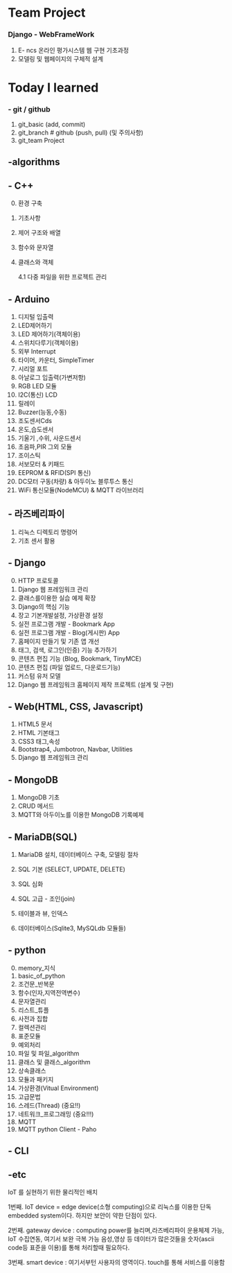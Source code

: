 # Team Project

### Django - WebFrameWork

1. E- ncs 온라인 평가시스템 웹 구현 기초과정
2. 모델링 및 웹페이지의 구체적 설계



# Today  I learned

### - git / github

1. git_basic (add, commit)
2. git_branch # github (push, pull) (및 주의사항)
3. git_team Project



## -algorithms





## - C++

0. 환경 구축

1. 기초사항

2. 제어 구조와 배열

3. 함수와 문자열

4. 클래스와 객체

   4.1 다중 파일을 위한 프로젝트 관리

## - Arduino

1. 디지털 입출력
2. LED제어하기
3. LED 제어하기(객체이용)
4. 스위치다루기(객체이용)
5. 외부 Interrupt
6. 타이머, 카운터, SimpleTimer
7. 시리얼 포트
8. 아날로그 입출력(가변저항)
9. RGB LED 모듈
10. I2C(통신) LCD
11. 릴레이
12. Buzzer(능동,수동)
13. 조도센서Cds
14. 온도,습도센서
15. 기울기 ,수위, 사운드센서
16. 초음파,PIR 그외 모듈
17. 조이스틱
18. 서보모터 & 키패드
19. EEPROM & RFID(SPI 통신)
20. DC모터 구동(차량) & 아두이노 블루투스 통신
21. WiFi 통신모듈(NodeMCU) & MQTT 라이브러리

## - 라즈베리파이

1. 리눅스 디렉토리 명령어
2. 기초 센서 활용

## - Django

0. HTTP 프로토콜
1. Django 웹 프레임워크 관리
2. 클래스를이용한 실습 예제 확장
3. Django의 핵심 기능
4. 장고 기본개발설정, 가상환경 설정
5. 실전 프로그램 개발 - Bookmark App
6. 실전 프로그램 개발 - Blog(게시판) App
7. 홈페이지 만들기 및 기존 앱 개선
8. 태그, 검색, 로그인(인증) 기능 추가하기
9. 콘텐츠 편집 기능 (Blog, Bookmark, TinyMCE)
10. 콘텐츠 편집 (파일 업로드, 다운로드기능)
11. 커스텀 유저 모델
12. Django 웹 프레임워크 홈페이지 제작 프로젝트 (설계 및 구현)

## - Web(HTML, CSS, Javascript)

1. HTML5 문서
2. HTML 기본태그
3. CSS3 태그,속성
4. Bootstrap4,  Jumbotron, Navbar, Utilities
5. Django 웹 프레임워크 관리

## - MongoDB

1. MongoDB 기초
2. CRUD 메서드
3. MQTT와 아두이노를 이용한 MongoDB 기록예제

## - MariaDB(SQL)

1. MariaDB 설치, 데이터베이스 구축, 모델링 절차
2. SQL 기본 (SELECT, UPDATE, DELETE)

3. SQL 심화
4. SQL 고급 - 조인(join)
5. 테이블과 뷰, 인덱스
6. 데이터베이스(Sqlite3, MySQLdb 모듈들)

## - python 

0. memory_지식
1. basic_of_python
2. 조건문_반복문
3. 함수(인자,지역전역변수)
4. 문자열관리
5. 리스트_튜플
6. 사전과 집합
7. 컬렉션관리
8. 표준모듈
9. 예외처리
10. 파일 및 파일_algorithm
11. 클래스 및 클래스_algorithm
12. 상속클래스
13. 모듈과 패키지
14. 가상환경(Vitual Environment)
15. 고급문법
16. 스레드(Thread)     (중요!!)
17. 네트워크_프로그래밍 (중요!!!)
18. MQTT
19. MQTT python Client - Paho

## - CLI



## -etc
IoT 를 실현하기 위한 물리적인 배치 

1번째. IoT device = edge device(소형 computing)으로 리눅스를 이용한 단독 embedded system이다.
    하지만 보안이 약한 단점이 있다.

2번째. gateway  device : computing power를 늘리며,라즈베리파이 운용체제 가능, IoT 수집연동, 여기서 보완 극복 가능 
        음성,영상 등 데이터가 많은것들을 숫자(ascii code등 표준을 이용)를 통해 처리할때 필요하다.

3번째. smart device : 여기서부턴 사용자의 영역이다. touch를 통해 서비스를 이용함 